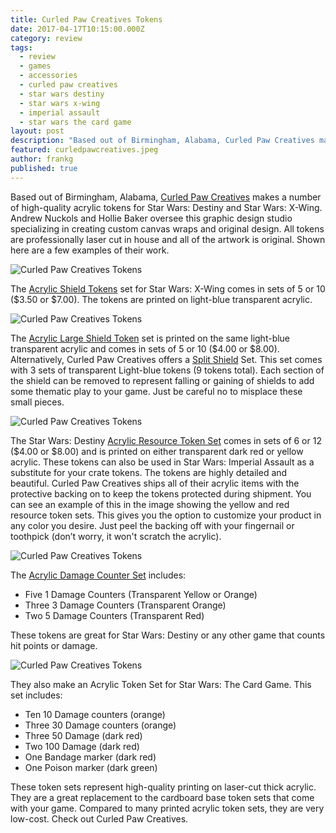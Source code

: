 ```yaml
---
title: Curled Paw Creatives Tokens
date: 2017-04-17T10:15:00.000Z
category: review
tags:
  - review
  - games
  - accessories
  - curled paw creatives
  - star wars destiny
  - star wars x-wing
  - imperial assault
  - star wars the card game
layout: post
description: "Based out of Birmingham, Alabama, Curled Paw Creatives makes a number of high-quality acrylic tokens for Star Wars: Destiny and Star Wars: X-Wing"
featured: curledpawcreatives.jpeg
author: frankg
published: true
---
```


Based out of Birmingham, Alabama, [Curled Paw Creatives](https://www.etsy.com/shop/CurledPawCreatives?ref=l2-shopheader-name) makes a number of high-quality acrylic tokens for Star Wars: Destiny and Star Wars: X-Wing. Andrew Nuckols and Hollie Baker oversee this graphic design studio specializing in creating custom canvas wraps and original design. All tokens are professionally laser cut in house and all of the artwork is original. Shown here are a few examples of their work. 

![Curled Paw Creatives Tokens](/images/curledpawcreative/cpc1.png)

The [Acrylic Shield Tokens](https://www.etsy.com/listing/286850227/acrylic-shield-tokens?ref=shop_home_active_5) set for Star Wars: X-Wing comes in sets of 5 or 10 ($3.50 or $7.00). The tokens are printed on light-blue transparent acrylic.

![Curled Paw Creatives Tokens](/images/curledpawcreative/cpc2.png)

The [Acrylic Large Shield Token](https://www.etsy.com/listing/496163329/acrylic-large-shield-set?ref=shop_home_active_5) set is printed on the same light-blue transparent acrylic and comes in sets of 5 or 10 ($4.00 or $8.00). Alternatively, Curled Paw Creatives offers a [Split Shield](https://www.etsy.com/listing/480704470/acrylic-split-shield-set?ga_search_query=resource&ref=shop_items_search_5) Set. This set comes with 3 sets of transparent Light-blue tokens (9 tokens total). Each section of the shield can be removed to represent falling or gaining of shields to add some thematic play to your game. Just be careful no to misplace these small pieces. 

![Curled Paw Creatives Tokens](/images/curledpawcreative/cpc3.png)

The Star Wars: Destiny [Acrylic Resource Token Set](https://www.etsy.com/listing/494200331/acrylic-resource-token-set?ga_search_query=resource&ref=shop_items_search_2) comes in sets of 6 or 12 ($4.00 or $8.00) and is printed on either transparent dark red or yellow acrylic. These tokens can also be used in Star Wars: Imperial Assault as a substitute for your crate tokens. The tokens are highly detailed and beautiful. Curled Paw Creatives ships all of their acrylic items with the protective backing on to keep the tokens protected during shipment. You can see an example of this in the image showing the yellow and red resource token sets. This gives you the option to customize your product in any color you desire. Just peel the backing off with your fingernail or toothpick (don’t worry, it won't scratch the acrylic).

![Curled Paw Creatives Tokens](/images/curledpawcreative/cpc4.png)

The [Acrylic Damage Counter Set](https://www.etsy.com/listing/494199755/acrylic-damage-counter-set?ga_search_query=resource&ref=shop_items_search_1) includes: 

* Five 1 Damage Counters (Transparent Yellow or Orange)
* Three 3 Damage Counters (Transparent Orange)
* Two 5 Damage Counters (Transparent Red)

These tokens are great for Star Wars: Destiny or any other game that counts hit points or damage. 

![Curled Paw Creatives Tokens](/images/curledpawcreative/cpc5.png)

They also make an Acrylic Token Set for Star Wars: The Card Game. This set includes:

* Ten 10 Damage counters (orange)
* Three 30 Damage counters (orange)
* Three 50 Damage (dark red)
* Two 100 Damage (dark red)
* One Bandage marker (dark red)
* One Poison marker (dark green)

These token sets represent high-quality printing on laser-cut thick acrylic. They are a great replacement to the cardboard base token sets that come with your game. Compared to many printed acrylic token sets, they are very low-cost. Check out Curled Paw Creatives. 



